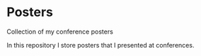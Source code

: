 # Posters
Collection of my conference posters

In this repository I store posters that I presented at conferences.
